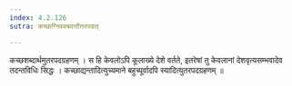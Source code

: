 ```yaml
---
index: 4.2.126
sutra: कच्छाग्निवक्त्रवर्त्तोत्तरपदात्

---
```

 कच्छशब्दार्थमुतरपदग्रहणम् । स हि केवलोऽपि कूलाख्ये देशे वर्तते, इतरेषां तु केवलानां देशवृत्यसम्भवादेव तदन्तविधिः सिद्धः । कच्छाद्यन्तादित्युच्यमाने बहुच्पूर्वादपि स्यादित्युतरपदग्रहणम् ॥